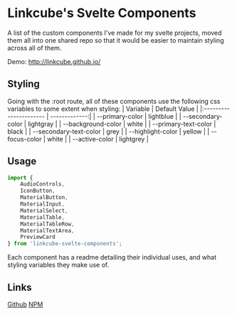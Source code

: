# Linkcube's Svelte Components

A list of the custom components I've made for my svelte projects, moved them all into one shared repo so that it would be easier to maintain styling across all of them.

Demo: http://linkcube.github.io/

## Styling

Going with the :root route, all of these components use the following css variables to some extent when styling:
| Variable               | Default Value | 
|:---------------------- | -------------:|
| --primary-color        | lightblue     |
| --secondary-color      | lightgray     |
| --background-color     | white         |
| --primary-text-color   | black         |
| --secondary-text-color | grey          |
| --highlight-color      | yellow        |
| --focus-color          | white         |
| --active-color         | lightgrey     |

## Usage

```javascript
import {
    AudioControls,
    IconButton,
    MaterialButton,
    MaterialInput,
    MaterialSelect,
    MaterialTable,
    MaterialTableRow,
    MaterialTextArea,
    PreviewCard
} from 'linkcube-svelte-components';
```
Each component has a readme detailing their individual uses, and what styling variables they make use of.

## Links

[Github](https://github.com/Linkcube/svelte-components)
[NPM](https://www.npmjs.com/package/linkcube-svelte-components)
